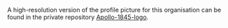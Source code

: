 A high-resolution version of the profile picture for this organisation can be found in the private repository [Apollo-1845-logo](https://github.com/apollo-1845/Apollo-1845-logo).